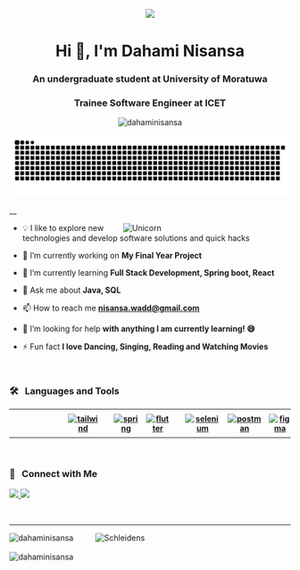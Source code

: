 <p align="center" ><img  src = "https://github.com/7oSkaaa/7oSkaaa/blob/main/Images/about_me.gif?raw=true" width = 100px></p>
<h1 align="center">Hi 👋, I'm Dahami Nisansa</h1>
<h3 align="center">An undergraduate student at University of Moratuwa </h3>
<h3 align="center">Trainee Software Engineer at ICET</h3>

<p align="center"> <img src="https://komarev.com/ghpvc/?username=dahaminisansa&label=Profile%20views&color=0e75b6&style=flat" alt="dahaminisansa" /> </p>
<p align = "center">
	<img src = "https://github.com/7oSkaaa/7oSkaaa/blob/output/github-contribution-grid-snake.svg?" alt = "Snake Game"/>
</p>

__

<img align="right" width=300px alt="Unicorn" src="https://c.tenor.com/GN73MKBawZYAAAAi/busy-cute.gif" />

- 💡  I like to explore new technologies and develop software solutions and quick hacks

- 🔭 I’m currently working on **My Final Year Project**

- 🌱 I’m currently learning **Full Stack Development, Spring boot, React**

- 💬 Ask me about **Java, SQL**

- 📫 How to reach me **nisansa.wadd@gmail.com**

- 🤔 I’m looking for help **with anything I am currently learning! 😅**

- ⚡ Fun fact **I love Dancing, Singing, Reading and Watching Movies**
</br>

### 🛠 &nbsp; Languages and Tools

<table>
  <tr>
	  <th><a href="https://www.java.com" target="_blank" rel="noreferrer"> <img src="https://raw.githubusercontent.com/devicons/devicon/master/icons/java/java-original.svg" alt="java" width="40" height="40"/</a></th>
	  <th><a href="https://developer.mozilla.org/en-US/docs/Web/JavaScript" target="_blank" rel="noreferrer"> <img src="https://raw.githubusercontent.com/devicons/devicon/master/icons/javascript/javascript-original.svg" alt="javascript" width="40" height="40"/></a></th>
	  <th><a href="https://www.w3.org/html/" target="_blank" rel="noreferrer"> <img src="https://raw.githubusercontent.com/devicons/devicon/master/icons/html5/html5-original-wordmark.svg" alt="html5" width="40" height="40"/> </a></th>
	  <th><a href="https://www.w3schools.com/css/" target="_blank" rel="noreferrer"> <img src="https://raw.githubusercontent.com/devicons/devicon/master/icons/css3/css3-original-wordmark.svg" alt="css3" width="40" height="40"/> </a></th>
	      <th><a href="https://getbootstrap.com" target="_blank" rel="noreferrer"> <img src="https://raw.githubusercontent.com/devicons/devicon/master/icons/bootstrap/bootstrap-plain-wordmark.svg" alt="bootstrap" width="40" height="40"/> </a> </th>
    <th><a href="https://www.w3schools.com/cs/" target="_blank" rel="noreferrer"> <img src="https://raw.githubusercontent.com/devicons/devicon/master/icons/csharp/csharp-original.svg" alt="csharp" width="40"     
         height="40"/> </a></th>
    <th><a href="https://www.python.org" target="_blank" rel="noreferrer"> <img src="https://raw.githubusercontent.com/devicons/devicon/master/icons/python/python-original.svg" alt="python" width="40" height="40"/> </a> </th>    
    <th><a href="https://tailwindcss.com/" target="_blank" rel="noreferrer"> <img src="https://www.vectorlogo.zone/logos/tailwindcss/tailwindcss-icon.svg" alt="tailwind" width="40" height="40"/> </a></th>
    <th><a href="https://reactjs.org/" target="_blank" rel="noreferrer"> <img src="https://raw.githubusercontent.com/devicons/devicon/master/icons/react/react-original-wordmark.svg" alt="react" width="40" height="40"/> </a> </th>
    <th><a href="https://spring.io/" target="_blank" rel="noreferrer"> <img src="https://www.vectorlogo.zone/logos/springio/springio-icon.svg" alt="spring" width="40" height="40"/> </a></th>
    <th><a href="https://flutter.dev" target="_blank" rel="noreferrer"> <img src="https://www.vectorlogo.zone/logos/flutterio/flutterio-icon.svg" alt="flutter" width="40" height="40"/> </a> </th>
    <th><a href="https://www.mysql.com/" target="_blank" rel="noreferrer"> <img src="https://raw.githubusercontent.com/devicons/devicon/master/icons/mysql/mysql-original-wordmark.svg" alt="mysql" width="40" height="40"/> </a></th>
    <th><a href="https://www.selenium.dev" target="_blank" rel="noreferrer"> <img src="https://raw.githubusercontent.com/detain/svg-logos/780f25886640cef088af994181646db2f6b1a3f8/svg/selenium-logo.svg" alt="selenium" width="40" height="40"/> </a> </th>
    <th><a href="https://postman.com" target="_blank" rel="noreferrer"> <img src="https://www.vectorlogo.zone/logos/getpostman/getpostman-icon.svg" alt="postman" width="40" height="40"/> </a> </th>
    <th><a href="https://www.figma.com/" target="_blank" rel="noreferrer"> <img src="https://www.vectorlogo.zone/logos/figma/figma-icon.svg" alt="figma" width="40" height="40"/> </a></th>
    <th><a href="https://git-scm.com/" target="_blank" rel="noreferrer"> <img src="https://www.vectorlogo.zone/logos/git-scm/git-scm-icon.svg" alt="git" width="40" height="40"/> </a> </th>
    <th><a href="https://www.arduino.cc/" target="_blank" rel="noreferrer"> <img src="https://cdn.worldvectorlogo.com/logos/arduino-1.svg" alt="arduino" width="40" height="40"/> </a> </th>
  </tr>
</table>
</br>

### 🤝 &nbsp; Connect with Me
<p align="left">
<a href="https://www.linkedin.com/in/dahami-nisansa" target="_blank" rel="noreferrer"> <img src="https://img.shields.io/badge/linkedin-%230077B5.svg?&style=for-the-badge&logo=linkedin&logoColor=white" /> </a>
<a href="https://x.com/DahamiNisansa" target="_blank" rel="noreferrer"> <img src="https://img.shields.io/badge/twitter-%231DA1F2.svg?&style=for-the-badge&logo=twitter&logoColor=white" /> </a>
</p>
</br>

___
  
<div align="left">
  <img align="right" alt="Schleidens" src="https://cdn.dribbble.com/users/1059583/screenshots/4171367/coding-freak.gif" width="350" height="300" />
  <img src="https://github-readme-stats.vercel.app/api/top-langs?username=dahaminisansa&show_icons=true&locale=en&layout=compact" alt="dahaminisansa" />
  <br>
  <br>
  <img src="https://github-readme-stats.vercel.app/api?username=dahaminisansa&show_icons=true&locale=en" alt="dahaminisansa" />
</div>
